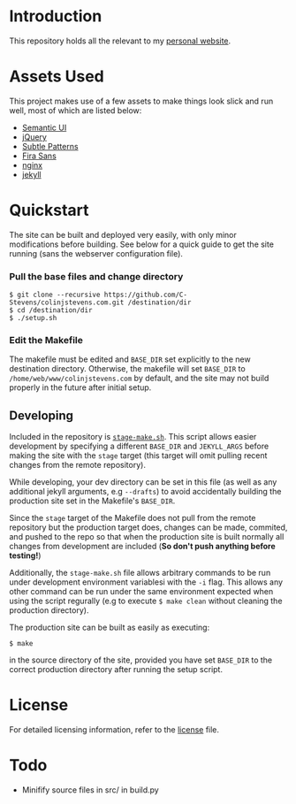 # Introduction
This repository holds all the relevant to my [personal website](https://colinjstevens.com).

# Assets Used
This project makes use of a few assets to make things look slick and run well, most of which are listed below:
* [Semantic UI](http://semantic-ui.com)
* [jQuery](https://jquery.com/)
* [Subtle Patterns](http://subtlepatterns.com)
* [Fira Sans](https://github.com/mozilla/Fira)
* [nginx](http://nginx.com/)
* [jekyll](https://jekyllrb.com/)

# Quickstart
The site can be built and deployed very easily, with only minor modifications before building. See below for a quick guide to get the site running (sans the webserver configuration file).
### Pull the base files and change directory
```shell
$ git clone --recursive https://github.com/C-Stevens/colinjstevens.com.git /destination/dir
$ cd /destination/dir
$ ./setup.sh
```
### Edit the Makefile
The makefile must be edited and `BASE_DIR` set explicitly to the new destination directory. Otherwise, the makefile will set `BASE_DIR` to `/home/web/www/colinjstevens.com` by default, and the site may not build properly in the future after initial setup.

## Developing
Included in the repository is [`stage-make.sh`](/stage-make.sh). This script allows easier development by specifying a different `BASE_DIR` and `JEKYLL_ARGS` before making the site with the `stage` target (this target will omit pulling recent changes from the remote repository).

While developing, your dev directory can be set in this file (as well as any additional jekyll arguments, e.g `--drafts`) to avoid accidentally building the production site set in the Makefile's `BASE_DIR`.

Since the `stage` target of the Makefile does not pull from the remote repository but the production target does, changes can be made, commited, and pushed to the repo so that when the production site is built normally all changes from development are included (**So don't push anything before testing!**)

Additionally, the `stage-make.sh` file allows arbitrary commands to be run under development environment variablesi with the `-i` flag. This allows any other command can be run under the same environment expected when using the script regurally (e.g to execute  `$ make clean` without cleaning the production directory).

The production site can be built as easily as executing:
```shell
$ make
```
in the source directory of the site, provided you have set `BASE_DIR` to the correct production directory after running the setup script.

# License
For detailed licensing information, refer to the [license](/LICENSE.md) file.

# Todo
* Minifify source files in src/ in build.py
